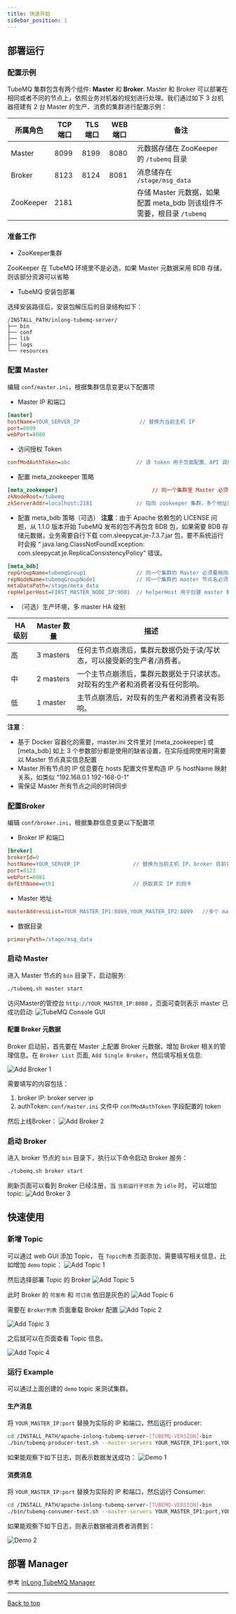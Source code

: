 ```yaml
---
title: 快速开始
sidebar_position: 1
---
```

## 部署运行

### 配置示例
TubeMQ 集群包含有两个组件: **Master** 和 **Broker**. Master 和 Broker 可以部署在相同或者不同的节点上，依照业务对机器的规划进行处理。我们通过如下 3 台机器搭建有 2 台 Master 的生产、消费的集群进行配置示例：

| 所属角色 | TCP 端口 | TLS 端口 | WEB 端口 | 备注                                                |
| --- |--------|--------|--------|---------------------------------------------------|
| Master | 8099   | 8199   | 8080   | 元数据存储在 ZooKeeper 的 `/tubemq` 目录                   |
| Broker | 8123   | 8124   | 8081   | 消息储存在 `/stage/msg_data`                           |
| ZooKeeper | 2181   |        |        | 存储 Master 元数据，如果配置 meta_bdb 则该组件不需要，根目录 `/tubemq` |

### 准备工作
- ZooKeeper集群

ZooKeeper 在 TubeMQ 环境里不是必选，如果 Master 元数据采用 BDB 存储，则该部分资源可以省略

- TubeMQ 安装包部署

选择安装路径后，安装包解压后的目录结构如下：
```
/INSTALL_PATH/inlong-tubemq-server/
├── bin
├── conf
├── lib
├── logs
└── resources
```

### 配置 Master
编辑 `conf/master.ini`，根据集群信息变更以下配置项

- Master IP 和端口
```ini
[master]
hostName=YOUR_SERVER_IP                   // 替换为当前主机 IP
port=8099
webPort=8080
```

- 访问授权 Token
```ini
confModAuthToken=abc                     // 该 token 用于页面配置、API 调用等
```

- 配置 meta_zookeeper 策略
```ini
[meta_zookeeper]                              // 同一个集群里 Master 必须使用同一套 zookeeper 环境，且配置一致
zkNodeRoot=/tubemq
zkServerAddr=localhost:2181              // 指向 zookeeper 集群，多个地址逗号分开
```

- 配置 meta_bdb 策略（可选）
  **注意**：由于 Apache 依赖包的 LICENSE 问题，从 1.1.0 版本开始 TubeMQ 发布的包不再包含 BDB 包，如果需要 BDB 存储元数据，业务需要自行下载 com.sleepycat.je-7.3.7.jar 包，要不系统运行时会报 “ java.lang.ClassNotFoundException: com.sleepycat.je.ReplicaConsistencyPolicy” 错误。
```ini
[meta_bdb]
repGroupName=tubemqGroup1                // 同一个集群的 Master 必须要用同一个组名，且不同集群的组名必须不同 
repNodeName=tubemqGroupNode1             // 同一个集群的 master 节点名必须是不同的名称
metaDataPath=/stage/meta_data
repHelperHost=FIRST_MASTER_NODE_IP:9001  // helperHost 用于创建 master 集群，一般配置第一个 master 节点 ip
```

- （可选）生产环境，多 master HA 级别

| HA 级别 | Master 数量 | 描述 |
|-------|-----------| ----------- |
| 高     | 3 masters | 任何主节点崩溃后，集群元数据仍处于读/写状态，可以接受新的生产者/消费者。 |
| 中     | 2 masters | 一个主节点崩溃后，集群元数据处于只读状态。对现有的生产者和消费者没有任何影响。 |
| 低     | 1 master  | 主节点崩溃后，对现有的生产者和消费者没有影响。 |

**注意**：
- 基于 Docker 容器化的需要，master.ini 文件里对 [meta_zookeeper] 或 [meta_bdb] 如上 3 个参数部分都是使用的缺省设置，在实际组网使用时需要以 Master 节点真实信息配置
- Master 所有节点的 IP 信息要在 hosts 配置文件里构造 IP 与 hostName 映射关系，如类似 “192.168.0.1 192-168-0-1”
- 需保证 Master 所有节点之间的时钟同步


### 配置Broker
编辑 `conf/broker.ini`，根据集群信息变更以下配置项
- Broker IP 和端口
```ini
[broker]
brokerId=0
hostName=YOUR_SERVER_IP                 // 替换为当前主机 IP，broker 目前只支持 IP
port=8123
webPort=8081
defEthName=eth1                         // 获取真实 IP 的网卡
```

- Master 地址
```ini
masterAddressList=YOUR_MASTER_IP1:8099,YOUR_MASTER_IP2:8099   //多个 master 以逗号分隔
```

- 数据目录
```ini
primaryPath=/stage/msg_data
```

### 启动 Master
进入 Master 节点的 `bin` 目录下，启动服务:
```bash
./tubemq.sh master start
```
访问Master的管控台 `http://YOUR_MASTER_IP:8080` ，页面可查则表示 master 已成功启动:
![TubeMQ Console GUI](img/tubemq-console-gui.png)


#### 配置 Broker 元数据
Broker 启动前，首先要在 Master 上配置 Broker 元数据，增加 Broker 相关的管理信息。在 `Broker List` 页面,  `Add Single Broker`，然后填写相关信息:

![Add Broker 1](img/tubemq-add-broker-1.png)

需要填写的内容包括：
1. broker IP: broker server ip
1. authToken:  `conf/master.ini` 文件中 `confModAuthToken` 字段配置的 token

然后上线Broker：
![Add Broker 2](img/tubemq-add-broker-2.png)

### 启动 Broker
进入 broker 节点的 `bin` 目录下，执行以下命令启动 Broker 服务：

```bash
./tubemq.sh broker start
```

刷新页面可以看到 Broker 已经注册，当 `当前运行子状态` 为 `idle` 时， 可以增加 topic:
![Add Broker 3](img/tubemq-add-broker-3.png)

## 快速使用
### 新增 Topic

可以通过 web GUI 添加 Topic， 在 `Topic列表` 页面添加，需要填写相关信息，比如增加 `demo` topic：
![Add Topic 1](img/tubemq-add-topic-1.png)

然后选择部署 Topic 的 Broker
![Add Topic 5](img/tubemq-add-topic-5.png)

此时 Broker 的 `可发布` 和 `可订阅` 依旧是灰色的
![Add Topic 6](img/tubemq-add-topic-6.png)

需要在 `Broker列表` 页面重载 Broker 配置
![Add Topic 2](img/tubemq-add-topic-2.png)

![Add Topic 3](img/tubemq-add-topic-3.png)

之后就可以在页面查看 Topic 信息。

![Add Topic 4](img/tubemq-add-topic-4.png)


### 运行 Example
可以通过上面创建的 `demo` topic 来测试集群。

#### 生产消息
将 `YOUR_MASTER_IP:port` 替换为实际的 IP 和端口，然后运行 producer:
```bash
cd /INSTALL_PATH/apache-inlong-tubemq-server-[TUBEMQ-VERSION]-bin
./bin/tubemq-producer-test.sh --master-servers YOUR_MASTER_IP1:port,YOUR_MASTER_IP2:port --topicName demo
```

如果能观察下如下日志，则表示数据发送成功：
![Demo 1](img/tubemq-send-message.png)

#### 消费消息
将 `YOUR_MASTER_IP:port` 替换为实际的 IP 和端口，然后运行 Consumer:
```bash
cd /INSTALL_PATH/apache-inlong-tubemq-server-[TUBEMQ-VERSION]-bin
./bin/tubemq-consumer-test.sh --master-servers YOUR_MASTER_IP1:port,YOUR_MASTER_IP2:port --topicName demo --groupName test_consume
```

如果能观察下如下日志，则表示数据被消费者消费到：

![Demo 2](img/tubemq-consume-message.png)

## 部署 Manager
参考 [InLong TubeMQ Manager](modules/tubemq/tubemq-manager/quick_start.md)

---
<a href="#top">Back to top</a>



